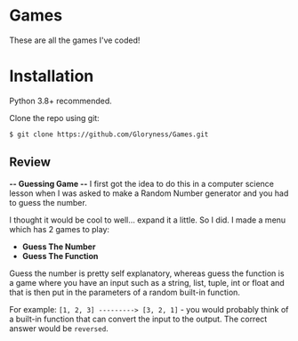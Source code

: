 # Games
These are all the games I've coded!

# Installation
Python 3.8+ recommended.

Clone the repo using git:
```bash
$ git clone https://github.com/Gloryness/Games.git
```

## Review

**-- Guessing Game --**
I first got the idea to do this in a computer science lesson when I was asked to make a Random Number generator and you had to guess the number.

I thought it would be cool to well... expand it a little. So I did. I made a menu which has 2 games to play: 
- **Guess The Number**
- **Guess The Function**

Guess the number is pretty self explanatory, whereas guess the function is a game where you have an input such as a string, list, tuple, int or float and that is then put in the parameters of a random built-in function. 

For example: `[1, 2, 3] ---------> [3, 2, 1]` - you would probably think of a built-in function that can convert the input to the output. The correct answer would be `reversed`.
